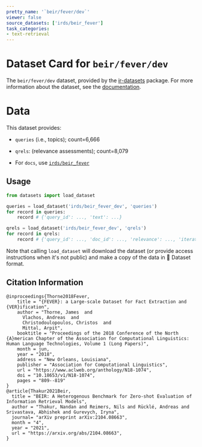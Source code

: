 ```yaml
---
pretty_name: '`beir/fever/dev`'
viewer: false
source_datasets: ['irds/beir_fever']
task_categories:
- text-retrieval
---
```


# Dataset Card for `beir/fever/dev`

The `beir/fever/dev` dataset, provided by the [ir-datasets](https://ir-datasets.com/) package.
For more information about the dataset, see the [documentation](https://ir-datasets.com/beir#beir/fever/dev).

# Data

This dataset provides:
 - `queries` (i.e., topics); count=6,666
 - `qrels`: (relevance assessments); count=8,079

 - For `docs`, use [`irds/beir_fever`](https://huggingface.co/datasets/irds/beir_fever)

## Usage

```python
from datasets import load_dataset

queries = load_dataset('irds/beir_fever_dev', 'queries')
for record in queries:
    record # {'query_id': ..., 'text': ...}

qrels = load_dataset('irds/beir_fever_dev', 'qrels')
for record in qrels:
    record # {'query_id': ..., 'doc_id': ..., 'relevance': ..., 'iteration': ...}

```

Note that calling `load_dataset` will download the dataset (or provide access instructions when it's not public) and make a copy of the
data in 🤗 Dataset format.

## Citation Information

```
@inproceedings{Thorne2018Fever,
    title = "{FEVER}: a Large-scale Dataset for Fact Extraction and {VER}ification",
    author = "Thorne, James  and
      Vlachos, Andreas  and
      Christodoulopoulos, Christos  and
      Mittal, Arpit",
    booktitle = "Proceedings of the 2018 Conference of the North {A}merican Chapter of the Association for Computational Linguistics: Human Language Technologies, Volume 1 (Long Papers)",
    month = jun,
    year = "2018",
    address = "New Orleans, Louisiana",
    publisher = "Association for Computational Linguistics",
    url = "https://www.aclweb.org/anthology/N18-1074",
    doi = "10.18653/v1/N18-1074",
    pages = "809--819"
}
@article{Thakur2021Beir,
  title = "BEIR: A Heterogenous Benchmark for Zero-shot Evaluation of Information Retrieval Models",
  author = "Thakur, Nandan and Reimers, Nils and Rücklé, Andreas and Srivastava, Abhishek and Gurevych, Iryna", 
  journal= "arXiv preprint arXiv:2104.08663",
  month = "4",
  year = "2021",
  url = "https://arxiv.org/abs/2104.08663",
}
```

